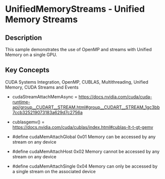 # UnifiedMemoryStreams - Unified Memory Streams

## Description

This sample demonstrates the use of OpenMP and streams with Unified Memory on a single GPU.

## Key Concepts

CUDA Systems Integration, OpenMP, CUBLAS, Multithreading, Unified Memory, CUDA Streams and Events

* cudaStreamAttachMemAsync = https://docs.nvidia.com/cuda/cuda-runtime-api/group__CUDART__STREAM.html#group__CUDART__STREAM_1gc3bb7ccb325219073183a629d7c2756a

* cublas<t>gemv() =  https://docs.nvidia.com/cuda/cublas/index.html#cublas-lt-t-gt-gemv

* #define cudaMemAttachGlobal 0x01
    Memory can be accessed by any stream on any device

* #define cudaMemAttachHost 0x02
    Memory cannot be accessed by any stream on any device

* #define cudaMemAttachSingle 0x04
    Memory can only be accessed by a single stream on the associated device
